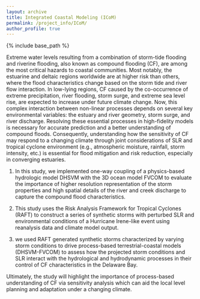 ```yaml
---
layout: archive
title: Integrated Coastal Modeling (ICoM)
permalink: /project_info/ICoM/
author_profile: true
---
```


{% include base_path %}

Extreme water levels resulting from a combination of storm-tide flooding and riverine flooding, also known as compound flooding (CF), are among the most critical hazards to coastal communities. Most notably, the estuarine and deltaic regions worldwide are at higher risk than others, where the flood characteristics change based on the storm tide and river flow interaction. In low-lying regions, CF caused by the co-occurrence of extreme precipitation, river flooding, storm surge, and extreme sea level rise, are expected to increase under future climate change. Now, this complex interaction between non-linear processes depends on several key environmental variables: the estuary and river geometry, storm surge, and river discharge. Resolving these essential processes in high-fidelity models is necessary for accurate prediction and a better understanding of compound floods. Consequently, understanding how the sensitivity of CF may respond to a changing climate through joint considerations of SLR and tropical cyclone environment (e.g., atmospheric moisture, rainfall, storm intensity, etc.) is essential for flood mitigation and risk reduction, especially in converging estuaries.

1. In this study, we implemented one-way coupling of a physics-based hydrologic model DHSVM with the 3D ocean model FVCOM to evaluate the importance of higher resolution representation of the storm properties and high spatial details of the river and creek discharge to capture the compound flood characteristics.

2. This study uses the Risk Analysis Framework for Tropical Cyclones (RAFT) to construct a series of synthetic storms with perturbed SLR and environmental conditions of a Hurricane Irene-like event using  reanalysis data and climate model output.

3. we used RAFT generated synthetic storms characterized by varying storm conditions to drive process-based terrestrial-coastal models (DHSVM-FVCOM) to assess how the projected storm conditions and SLR interact with the hydrological and hydrodynamic processes in their control of CF characteristics in the Delaware Bay.

Ultimately, the study will highlight the importance of process-based understanding of CF via sensitivity analysis which can aid the local level planning and adaptation under a changing climate.
